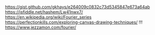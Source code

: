 https://gist.github.com/gkhays/e264009c0832c73d5345847e673a64ab
https://jsfiddle.net/hashem/Lw41nwx7/
https://en.wikipedia.org/wiki/Fourier_series
https://perfectionkills.com/exploring-canvas-drawing-techniques/
!!! https://www.jezzamon.com/fourier/